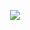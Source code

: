 <p align="center">
  <a href="https://github.com/ryo-ma/github-profile-trophy"
    ><img
      src="https://github-profile-trophy.vercel.app/?username=themetronome&margin-w=8&theme=monokai"
  /></a>
</p>
